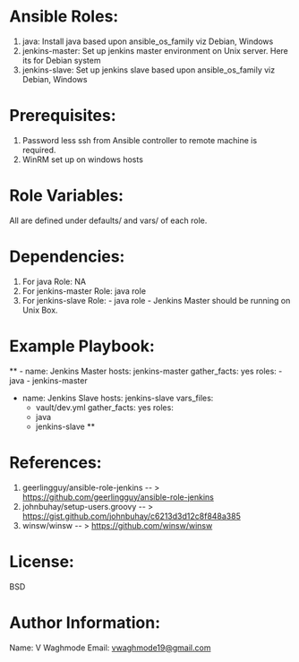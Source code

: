 # Ansible Roles:

1. java: Install java based upon ansible_os_family viz Debian, Windows
2. jenkins-master: Set up jenkins master environment on Unix server. Here its for Debian system
3. jenkins-slave: Set up jenkins slave based upon ansible_os_family viz Debian, Windows

# Prerequisites:

1. Password less ssh from Ansible controller to remote machine is required.
2. WinRM set up on windows hosts 

# Role Variables:

All are defined under defaults/ and vars/ of each role.

# Dependencies:

1. For java Role: NA
2. For jenkins-master Role: java role
3. For jenkins-slave Role: 
		- java role
		- Jenkins Master should be running on Unix Box.

# Example Playbook:

** - name: Jenkins Master
  hosts: jenkins-master
  gather_facts: yes
  roles:
    - java
    - jenkins-master

- name: Jenkins Slave
  hosts: jenkins-slave
  vars_files:
    - vault/dev.yml
  gather_facts: yes
  roles:
    - java
    - jenkins-slave **

# References:

1. geerlingguy/ansible-role-jenkins -- > https://github.com/geerlingguy/ansible-role-jenkins
2. johnbuhay/setup-users.groovy -- > https://gist.github.com/johnbuhay/c6213d3d12c8f848a385
3. winsw/winsw -- > https://github.com/winsw/winsw


# License:

BSD

# Author Information:

Name: V Waghmode
Email: vwaghmode19@gmail.com


